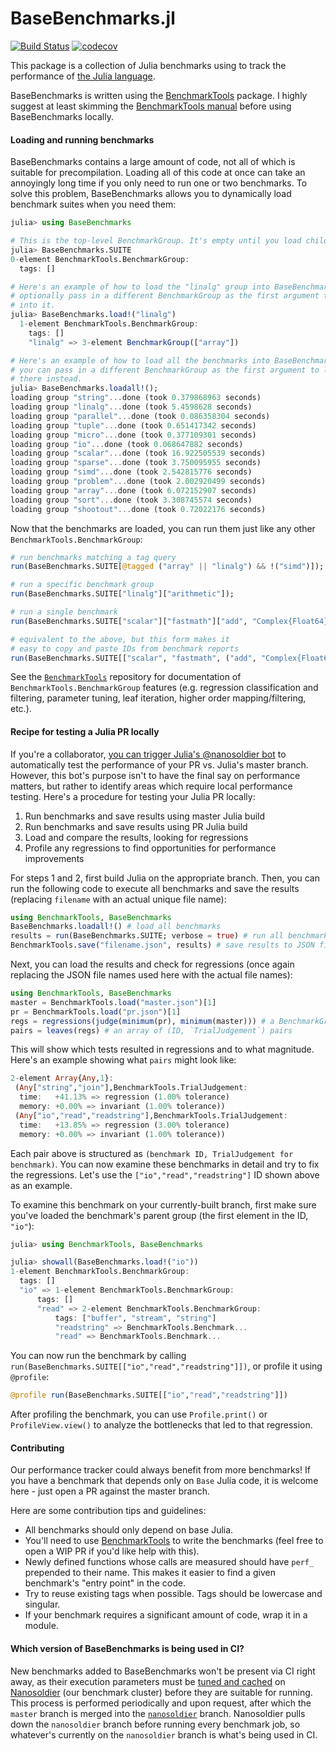 # BaseBenchmarks.jl

[![Build Status](https://github.com/JuliaCI/BaseBenchmarks.jl/workflows/CI/badge.svg)](https://github.com/JuliaCI/BaseBenchmarks.jl/actions/workflows/CI.yml?query=branch%3Amaster)
[![codecov](https://codecov.io/gh/JuliaCI/BaseBenchmarks.jl/branch/master/graph/badge.svg?label=codecov&token=ZETWYEXlbE)](https://codecov.io/gh/JuliaCI/BaseBenchmarks.jl)

This package is a collection of Julia benchmarks using to track the performance of [the Julia language](https://github.com/JuliaLang/julia).

BaseBenchmarks is written using the
[BenchmarkTools](https://github.com/JuliaCI/BenchmarkTools.jl) package. I
highly suggest at least skimming the [BenchmarkTools
manual](https://juliaci.github.io/BenchmarkTools.jl/stable/)
before using BaseBenchmarks locally.

#### Loading and running benchmarks

BaseBenchmarks contains a large amount of code, not all of which is suitable
for precompilation. Loading all of this code at once can take an annoyingly
long time if you only need to run one or two benchmarks. To solve this problem,
BaseBenchmarks allows you to dynamically load benchmark suites when you need
them:

```julia
julia> using BaseBenchmarks

# This is the top-level BenchmarkGroup. It's empty until you load child groups into it.
julia> BaseBenchmarks.SUITE
0-element BenchmarkTools.BenchmarkGroup:
  tags: []

# Here's an example of how to load the "linalg" group into BaseBenchmarks.SUITE. You can
# optionally pass in a different BenchmarkGroup as the first argument to load "linalg"
# into it.
julia> BaseBenchmarks.load!("linalg")
  1-element BenchmarkTools.BenchmarkGroup:
    tags: []
    "linalg" => 3-element BenchmarkGroup(["array"])

# Here's an example of how to load all the benchmarks into BaseBenchmarks.SUITE. Once again,
# you can pass in a different BenchmarkGroup as the first argument to load the benchmarks
# there instead.
julia> BaseBenchmarks.loadall!();
loading group "string"...done (took 0.379868963 seconds)
loading group "linalg"...done (took 5.4598628 seconds)
loading group "parallel"...done (took 0.086358304 seconds)
loading group "tuple"...done (took 0.651417342 seconds)
loading group "micro"...done (took 0.377109301 seconds)
loading group "io"...done (took 0.068647882 seconds)
loading group "scalar"...done (took 16.922505539 seconds)
loading group "sparse"...done (took 3.750095955 seconds)
loading group "simd"...done (took 2.542815776 seconds)
loading group "problem"...done (took 2.002920499 seconds)
loading group "array"...done (took 6.072152907 seconds)
loading group "sort"...done (took 3.308745574 seconds)
loading group "shootout"...done (took 0.72022176 seconds)
```

Now that the benchmarks are loaded, you can run them just like any other `BenchmarkTools.BenchmarkGroup`:

```julia
# run benchmarks matching a tag query
run(BaseBenchmarks.SUITE[@tagged ("array" || "linalg") && !("simd")]);

# run a specific benchmark group
run(BaseBenchmarks.SUITE["linalg"]["arithmetic"]);

# run a single benchmark
run(BaseBenchmarks.SUITE["scalar"]["fastmath"]["add", "Complex{Float64}"])

# equivalent to the above, but this form makes it
# easy to copy and paste IDs from benchmark reports
run(BaseBenchmarks.SUITE[["scalar", "fastmath", ("add", "Complex{Float64}")]]);
```

See the [`BenchmarkTools`]((https://github.com/JuliaCI/BenchmarkTools.jl))
repository for documentation of `BenchmarkTools.BenchmarkGroup` features (e.g.
regression classification and filtering, parameter tuning, leaf iteration,
higher order mapping/filtering, etc.).

#### Recipe for testing a Julia PR locally

If you're a collaborator, [you can trigger Julia's @nanosoldier
bot](https://github.com/JuliaCI/Nanosoldier.jl) to automatically test the performance of
your PR vs. Julia's master branch. However, this bot's purpose isn't to have the final
say on performance matters, but rather to identify areas which require local performance
testing. Here's a procedure for testing your Julia PR locally:

1. Run benchmarks and save results using master Julia build
2. Run benchmarks and save results using PR Julia build
3. Load and compare the results, looking for regressions
4. Profile any regressions to find opportunities for performance improvements

For steps 1 and 2, first build Julia on the appropriate branch. Then, you can run the
following code to execute all benchmarks and save the results (replacing `filename` with
an actual unique file name):

```julia
using BenchmarkTools, BaseBenchmarks
BaseBenchmarks.loadall!() # load all benchmarks
results = run(BaseBenchmarks.SUITE; verbose = true) # run all benchmarks
BenchmarkTools.save("filename.json", results) # save results to JSON file
```

Next, you can load the results and check for regressions (once again replacing the JSON file
names used here with the actual file names):

```julia
using BenchmarkTools, BaseBenchmarks
master = BenchmarkTools.load("master.json")[1]
pr = BenchmarkTools.load("pr.json")[1]
regs = regressions(judge(minimum(pr), minimum(master))) # a BenchmarkGroup containing the regressions
pairs = leaves(regs) # an array of (ID, `TrialJudgement`) pairs
```

This will show which tests resulted in regressions and to what magnitude. Here's an
example showing what `pairs` might look like:

```julia
2-element Array{Any,1}:
 (Any["string","join"],BenchmarkTools.TrialJudgement:
  time:   +41.13% => regression (1.00% tolerance)
  memory: +0.00% => invariant (1.00% tolerance))
 (Any["io","read","readstring"],BenchmarkTools.TrialJudgement:
  time:   +13.85% => regression (3.00% tolerance)
  memory: +0.00% => invariant (1.00% tolerance))
```

Each pair above is structured as `(benchmark ID, TrialJudgement for benchmark)`. You can
now examine these benchmarks in detail and try to fix the regressions. Let's use the
`["io","read","readstring"]` ID shown above as an example.

To examine this benchmark on your currently-built branch, first make sure you've loaded
the benchmark's parent group (the first element in the ID, `"io"`):

```julia
julia> using BenchmarkTools, BaseBenchmarks

julia> showall(BaseBenchmarks.load!("io"))
1-element BenchmarkTools.BenchmarkGroup:
  tags: []
  "io" => 1-element BenchmarkTools.BenchmarkGroup:
	  tags: []
	  "read" => 2-element BenchmarkTools.BenchmarkGroup:
		  tags: ["buffer", "stream", "string"]
		  "readstring" => BenchmarkTools.Benchmark...
		  "read" => BenchmarkTools.Benchmark...
```

You can now run the benchmark by calling
`run(BaseBenchmarks.SUITE[["io","read","readstring"]])`, or profile it using `@profile`:

```julia
@profile run(BaseBenchmarks.SUITE[["io","read","readstring"]])
```

After profiling the benchmark, you can use `Profile.print()` or `ProfileView.view()` to
analyze the bottlenecks that led to that regression.

#### Contributing

Our performance tracker could always benefit from more benchmarks! If you have
a benchmark that depends only on `Base` Julia code, it is welcome here - just
open a PR against the master branch.

Here are some contribution tips and guidelines:

- All benchmarks should only depend on base Julia.
- You'll need to use [BenchmarkTools](https://github.com/JuliaCI/BenchmarkTools.jl) to write the benchmarks (feel free to open a WIP PR if you'd like help with this).
- Newly defined functions whose calls are measured should have `perf_` prepended to their name. This makes it easier to find a given benchmark's "entry point" in the code.
- Try to reuse existing tags when possible. Tags should be lowercase and singular.
- If your benchmark requires a significant amount of code, wrap it in a module.

#### Which version of BaseBenchmarks is being used in CI?

New benchmarks added to BaseBenchmarks won't be present via CI right away, as
their execution parameters must be [tuned and
cached](https://github.com/JuliaCI/BenchmarkTools.jl/blob/master/doc/manual.md#caching-parameters)
on [Nanosoldier](https://github.com/JuliaCI/Nanosoldier.jl) (our benchmark
cluster) before they are suitable for running. This process is performed
periodically and upon request, after which the `master` branch is merged into
the [`nanosoldier`](https://github.com/JuliaCI/BaseBenchmarks.jl/tree/nanosoldier)
branch. Nanosoldier pulls down the `nanosoldier` branch before running every
benchmark job, so whatever's currently on the `nanosoldier` branch is what's
being used in CI.
